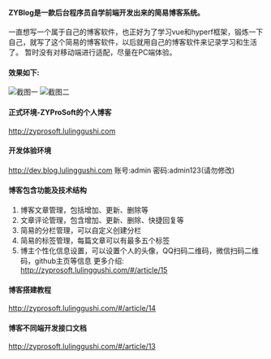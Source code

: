 #### ZYBlog是一款后台程序员自学前端开发出来的简易博客系统。

一直想写一个属于自己的博客软件，也正好为了学习vue和hyperf框架，锻炼一下自己，就写了这个简易的博客软件，以后就用自己的博客软件来记录学习和生活了。
暂时没有对移动端进行适配，尽量在PC端体验。
#### 效果如下:
![截图一](http://static.lulinggushi.com/1613473778.png)
![截图二](http://static.lulinggushi.com/1613474101.png)

#### 正式环境-ZYProSoft的个人博客
http://zyprosoft.lulinggushi.com

#### 开发体验环境
http://dev.blog.lulinggushi.com
账号:admin
密码:admin123(请勿修改)

#### 博客包含功能及技术结构
1. 博客文章管理，包括增加、更新、删除等
2. 文章评论管理，包含增加、更新、删除、快捷回复等
3. 简易的分栏管理，可以自定义创建分栏
4. 简易的标签管理，每篇文章可以有最多五个标签
5. 博主个性化信息设置，可以设置个人的头像，QQ扫码二维码，微信扫码二维码，github主页等信息
更多介绍: http://zyprosoft.lulinggushi.com/#/article/15

#### 博客搭建教程
http://zyprosoft.lulinggushi.com/#/article/14

#### 博客不同端开发接口文档
http://zyprosoft.lulinggushi.com/#/article/13

